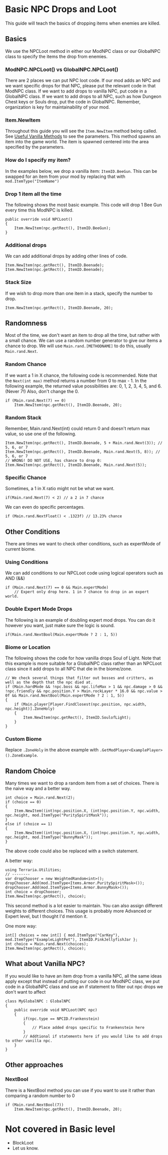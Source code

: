 # Basic NPC Drops and Loot
This guide will teach the basics of dropping items when enemies are killed. 

## Basics
We use the NPCLoot method in either our ModNPC class or our GlobalNPC class to specify the items the drop from enemies.

### ModNPC.NPCLoot() vs GlobalNPC.NPCLoot()
There are 2 places we can put NPC loot code. If our mod adds an NPC and we want specific drops for that NPC, please put the relevant code in that ModNPC class. If we want to add drops to vanilla NPC, put code in a GlobalNPC class. If we want to add drops to all NPC, such as how Dungeon Chest keys or Souls drop, put the code in GlobalNPC. Remember, organization is key for maintainability of your mod.

### Item.NewItem
Throughout this guide you will see the `Item.NewItem` method being called. See [Useful Vanilla Methods](https://github.com/blushiemagic/tModLoader/wiki/Useful-Vanilla-Methods#public-static-int-newitemint-x-int-y-int-width-int-height-int-type-int-stack--1-bool-nobroadcast--false-int-pfix--0-bool-nograbdelay--false-bool-reverselookup--false) to see the parameters. This method spawns an item into the game world. The item is spawned centered into the area specified by the parameters. 

### How do I specify my item?
In the examples below, we drop a vanilla item: `ItemID.BeeGun`. This can be swapped for an item from your mod by replacing that with `mod.ItemType("ItemName")`

### Drop 1 item all the time
The following shows the most basic example. This code will drop 1 Bee Gun every time this ModNPC is killed.

	public override void NPCLoot()
	{
		Item.NewItem(npc.getRect(), ItemID.BeeGun);
	}

### Additional drops
We can add additional drops by adding other lines of code.

	Item.NewItem(npc.getRect(), ItemID.Beenade);
	Item.NewItem(npc.getRect(), ItemID.Beenade);

### Stack Size
If we wish to drop more than one item in a stack, specify the number to drop.

	Item.NewItem(npc.getRect(), ItemID.Beenade, 20);

## Randomness
Most of the time, we don't want an item to drop all the time, but rather with a small chance. We can use a random number generator to give our items a chance to drop. We will use `Main.rand.[METHODNAME]` to do this, usually `Main.rand.Next`.

### Random Chance
If we want a 1 in X chance, the following code is recommended. Note that the `Next(int max)` method returns a number from 0 to max - 1. In the following example, the returned value possibilities are: 0, 1, 2, 3, 4, 5, and 6. (Never 7!) Also, don't change the 0.

	if (Main.rand.Next(7) == 0)
		Item.NewItem(npc.getRect(), ItemID.Beenade, 20);

### Random Stack
Remember, Main.rand.Next(int) could return 0 and doesn't return max value, so use one of the following.

	Item.NewItem(npc.getRect(), ItemID.Beenade, 5 + Main.rand.Next(3)); // 5, 6, or 7
	Item.NewItem(npc.getRect(), ItemID.Beenade, Main.rand.Next(5, 8)); // 5, 6, or 7
	// WRONG! DO NOT USE, has chance to drop 0: Item.NewItem(npc.getRect(), ItemID.Beenade, Main.rand.Next(5));

### Specific Chance
Sometimes, a 1 in X ratio might not be what we want.

	if(Main.rand.Next(7) < 2) // a 2 in 7 chance
We can even do specific percentages.

	if (Main.rand.NextFloat() < .1323f) // 13.23% chance

## Other Conditions
There are times we want to check other conditions, such as expertMode of current biome.
### Using Conditions
We can add conditions to our NPCLoot code using logical operators such as AND (&&)

	if (Main.rand.Next(7) == 0 && Main.expertMode)
		// Expert only drop here. 1 in 7 chance to drop in an expert world.

### Double Expert Mode Drops
The following is an example of doubling expert mod drops. You can do it however you want, just make sure the logic is sound.

	if(Main.rand.NextBool(Main.expertMode ? 2 : 1, 5))


### Biome or Location
The following shows the code for how vanilla drops Soul of Light. Note that this example is more suitable for a GlobalNPC class rather than an NPCLoot class since it add drops to all NPC that die in the biome/zone.

	// We check several things that filter out bosses and critters, as well as the depth that the npc died at. 
	if (Main.hardMode && !npc.boss && npc.lifeMax > 1 && npc.damage > 0 && !npc.friendly && npc.position.Y > Main.rockLayer * 16.0 && npc.value > 0f && Main.rand.NextBool(Main.expertMode ? 2 : 1, 5))
	{
		if (Main.player[Player.FindClosest(npc.position, npc.width, npc.height)].ZoneHoly)
		{
			Item.NewItem(npc.getRect(), ItemID.SoulofLight);
		}
	}

### Custom Biome
Replace `.ZoneHoly` in the above example with `.GetModPlayer<ExamplePlayer>().ZoneExample`.

## Random Choice
Many times we want to drop a random item from a set of choices. There is the naive way and a better way.

	int choice = Main.rand.Next(2);
	if (choice == 0)
	{
		Item.NewItem((int)npc.position.X, (int)npc.position.Y, npc.width, npc.height, mod.ItemType("PuritySpiritMask"));
	}
	else if (choice == 1)
	{
		Item.NewItem((int)npc.position.X, (int)npc.position.Y, npc.width, npc.height, mod.ItemType("BunnyMask"));
	}

The above code could also be replaced with a switch statement.

A better way:

	using Terraria.Utilities;
	// --------
	var dropChooser = new WeightedRandom<int>();
	dropChooser.Add(mod.ItemType<Items.Armor.PuritySpiritMask>());
	dropChooser.Add(mod.ItemType<Items.Armor.BunnyMask>());
	int choice = dropChooser;
	Item.NewItem(npc.getRect(), choice);

This second method is a lot easier to maintain. You can also assign different weights to different choices. This usage is probably more Advanced or Expert level, but I thought I'd mention it. 

One more way:

	int[] choices = new int[] { mod.ItemType("CarKey"), mod.ItemType("ExampleLightPet"), ItemID.PinkJellyfishJar };
	int choice = Main.rand.Next(choices);
	Item.NewItem(npc.getRect(), choice);

## What about Vanilla NPC?
If you would like to have an item drop from a vanilla NPC, all the same ideas apply except that instead of putting our code in our ModNPC class, we put code in a GlobalNPC class and use an if statement to filter out npc drops we don't want to affect

	class MyGlobalNPC : GlobalNPC
	{
		public override void NPCLoot(NPC npc)
		{
			if(npc.type == NPCID.Frankenstein)
			{
				// Place added drops specific to Frankenstein here
			}
			// Addtional if statements here if you would like to add drops to other vanilla npc.
		}
	}

## Other approaches
### NextBool
There is a NextBool method you can use if you want to use it rather than comparing a random number to 0

	if (Main.rand.NextBool(7))
		Item.NewItem(npc.getRect(), ItemID.Beenade, 20); 

# Not covered in Basic level
* BlockLoot
* Let us know.